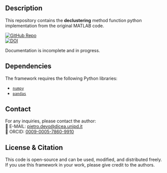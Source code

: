 ## Description  

This repository contains the **declustering** method function python implementation from the original MATLAB code.  

[![GitHub Repo](https://img.shields.io/badge/GitHub-Repository-blue?logo=github)](https://github.com/AriadnaMartin98/De-clustering_method/tree/main)  
[![DOI](https://img.shields.io/badge/DOI-10.1029%2F2024GL113576-blue)](https://doi.org/10.1016/j.wace.2024.100701)  

Documentation is incomplete and in progress.

## Dependencies  

The framework requires the following Python libraries:  

- [`numpy`](https://numpy.org/)    
- [`pandas`](https://pandas.pydata.org/)    

## Contact  

For any inquiries, please contact the author:  
📧 E-MAIL: [pietro.devo@dicea.unipd.it](mailto:pietro.devo@dicea.unipd.it)  
🔗 ORCID: [0009-0005-7860-9910](https://orcid.org/0009-0005-7860-9910)  

## License & Citation  

This code is open-source and can be used, modified, and distributed freely. If you use this framework in your work, please give credit to the authors.  
